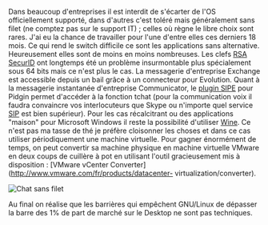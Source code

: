 <!-- title: Switcher dans le monde de l'entreprise -->
<!-- category: GNU/Linux -->
<!-- tag: planet -->

Dans beaucoup d'entreprises il
est interdit de s'écarter de l'OS officiellement supporté, dans d'autres c'est
toléré mais généralement sans filet (ne comptez pas sur le support
IT) <!-- more -->; celles où règne
le libre choix sont rares. J'ai eu la chance de travailler pour l'une d'entre
elles ces derniers 18 mois. Ce qui rend le switch difficile ce sont les
applications sans alternative. Heureusement elles sont de moins en moins
nombreuses. Les clefs [RSA SecurID](http://www.youtube.com/watch?v=bI6IKsCs8WY)
ont longtemps été un problème insurmontable plus spécialement sous 64 bits
mais ce n'est plus le cas. La messagerie d'entreprise Exchange est accessible
depuis un bail grâce à un connecteur pour Evolution. Quant à la messagerie
instantanée d'entreprise Communicator, le [plugin
SIPE](http://sipe.sourceforge.net/) pour Pidgin permet d'accéder à la fonction
tchat (pour la communication voix il faudra convaincre vos interlocuteurs que
Skype ou n'importe quel service
[SIP](http://fr.wikipedia.org/wiki/Session_Initiation_Protocol) est bien
supérieur). Pour les cas récalcitrant ou des applications "maison" pour
Microsoft Windows il reste la possibilité d'utiliser
[Wine](http://www.winehq.org/). Ce n'est pas ma tasse de thé je préfère
cloisonner les choses et dans ce cas utiliser périodiquement une machine
virtuelle. Pour gagner énormément de temps, on peut convertir sa machine
physique en machine virtuelle VMware en deux coups de cuillère à pot en
utilisant l'outil gracieusement mis à disposition : [VMware vCenter
Converter](http://www.vmware.com/fr/products/datacenter-
virtualization/converter).

![Chat sans filet](/images/05x/chat-sans-filet.jpg)

Au final on réalise que les barrières qui empêchent GNU/Linux de dépasser la
barre des 1% de part de marché sur le Desktop ne sont pas techniques.
